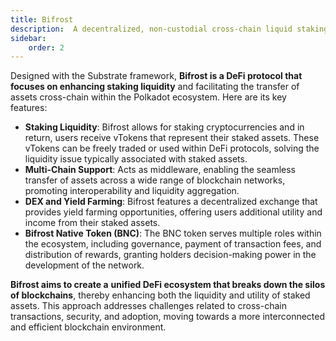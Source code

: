 ```yaml
---
title: Bifrost
description:  A decentralized, non-custodial cross-chain liquid staking protocol.
sidebar:
    order: 2
---
```


Designed with the Substrate framework, **Bifrost is a DeFi protocol that focuses on enhancing staking liquidity** and facilitating the transfer of assets cross-chain within the Polkadot ecosystem. Here are its key features:

- **Staking Liquidity**: Bifrost allows for staking cryptocurrencies and in return, users receive vTokens that represent their staked assets. These vTokens can be freely traded or used within DeFi protocols, solving the liquidity issue typically associated with staked assets.
- **Multi-Chain Support**: Acts as middleware, enabling the seamless transfer of assets across a wide range of blockchain networks, promoting interoperability and liquidity aggregation.
- **DEX and Yield Farming**: Bifrost features a decentralized exchange that provides yield farming opportunities, offering users additional utility and income from their staked assets.
- **Bifrost Native Token (BNC)**: The BNC token serves multiple roles within the ecosystem, including governance, payment of transaction fees, and distribution of rewards, granting holders decision-making power in the development of the network.

**Bifrost aims to create a** **unified DeFi ecosystem that breaks down the silos of blockchains**, thereby enhancing both the liquidity and utility of staked assets. This approach addresses challenges related to cross-chain transactions, security, and adoption, moving towards a more interconnected and efficient blockchain environment.
